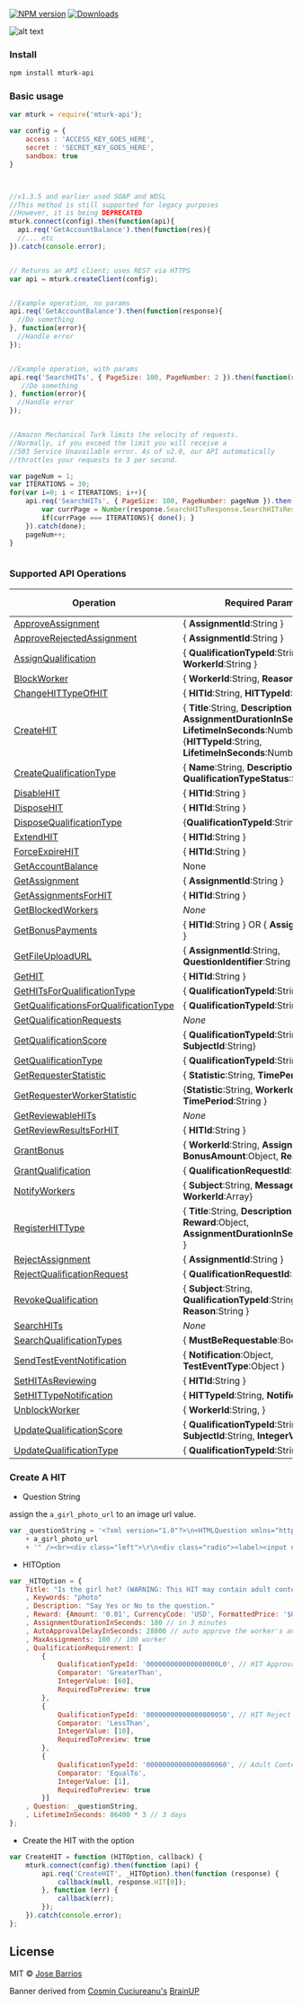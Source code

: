 [![NPM version][npm-image]][npm-url]
[![Downloads][download-badge]][npm-url]

![alt text](http://goo.gl/zbqlsS "Brainup")

### Install
```sh
npm install mturk-api
```
### Basic usage
```js
var mturk = require('mturk-api');

var config = {
    access : 'ACCESS_KEY_GOES_HERE',
    secret : 'SECRET_KEY_GOES_HERE',
    sandbox: true
}



//v1.3.5 and earlier used SOAP and WDSL
//This method is still supported for legacy purposes
//However, it is being DEPRECATED
mturk.connect(config).then(function(api){
  api.req('GetAccountBalance').then(function(res){
  //... etc
}).catch(console.error);


// Returns an API client; uses REST via HTTPS
var api = mturk.createClient(config);


//Example operation, no params
api.req('GetAccountBalance').then(function(response){
  //Do something
}, function(error){
  //Handle error
});


//Example operation, with params
api.req('SearchHITs', { PageSize: 100, PageNumber: 2 }).then(function(response){
   //Do something
}, function(error){
  //Handle error
});


//Amazon Mechanical Turk limits the velocity of requests.
//Normally, if you exceed the limit you will receive a
//503 Service Unavailable error. As of v2.0, our API automatically
//throttles your requests to 3 per second.

var pageNum = 1;
var ITERATIONS = 30;
for(var i=0; i < ITERATIONS; i++){
    api.req('SearchHITs', { PageSize: 100, PageNumber: pageNum }).then(function(response){
        var currPage = Number(response.SearchHITsResponse.SearchHITsResult[0].PageNumber);
        if(currPage === ITERATIONS){ done(); }
    }).catch(done);
    pageNum++;
}



```




### Supported API Operations
Operation  | Required Parameters | Unit test
------------- | ------------- | --------------
[ApproveAssignment](http://docs.aws.amazon.com/AWSMechTurk/latest/AWSMturkAPI/ApiReference_ApproveAssignmentOperation.html) | { **AssignmentId**:String }
[ApproveRejectedAssignment](http://docs.aws.amazon.com/AWSMechTurk/latest/AWSMturkAPI/ApiReference_ApproveRejectedAssignmentOperation.html)   | { **AssignmentId**:String }
[AssignQualification](http://docs.aws.amazon.com/AWSMechTurk/latest/AWSMturkAPI/ApiReference_AssignQualificationOperation.html) | { **QualificationTypeId**:String, **WorkerId**:String } | ✓
[BlockWorker](http://docs.aws.amazon.com/AWSMechTurk/latest/AWSMturkAPI/ApiReference_BlockWorkerOperation.html) | { **WorkerId**:String, **Reason**:String } | ✓
[ChangeHITTypeOfHIT](http://docs.aws.amazon.com/AWSMechTurk/latest/AWSMturkAPI/ApiReference_ChangeHITTypeOfHITOperation.html) | { **HITId**:String, **HITTypeId**:String}
[CreateHIT](http://docs.aws.amazon.com/AWSMechTurk/latest/AWSMturkAPI/ApiReference_CreateHITOperation.html) | { **Title**:String, **Description**:String, **AssignmentDurationInSeconds**:Number, **LifetimeInSeconds**:Number } OR {**HITTypeId**:String, **LifetimeInSeconds**:Number }
[CreateQualificationType](http://docs.aws.amazon.com/AWSMechTurk/latest/AWSMturkAPI/ApiReference_CreateQualificationTypeOperation.html) | { **Name**:String, **Description**:String, **QualificationTypeStatus**:String }
[DisableHIT](http://docs.aws.amazon.com/AWSMechTurk/latest/AWSMturkAPI/ApiReference_DisableHITOperation.html) | { **HITId**:String }
[DisposeHIT](http://docs.aws.amazon.com/AWSMechTurk/latest/AWSMturkAPI/ApiReference_DisposeHITOperation.html) | { **HITId**:String }
[DisposeQualificationType](http://docs.aws.amazon.com/AWSMechTurk/latest/AWSMturkAPI/ApiReference_DisposeQualificationTypeOperation.html) | {**QualificationTypeId**:String}
[ExtendHIT](http://docs.aws.amazon.com/AWSMechTurk/latest/AWSMturkAPI/ApiReference_ExtendHITOperation.html) | { **HITId**:String }
[ForceExpireHIT](http://docs.aws.amazon.com/AWSMechTurk/latest/AWSMturkAPI/ApiReference_ForceExpireHITOperation.html) | { **HITId**:String } | ✓
[GetAccountBalance](http://docs.aws.amazon.com/AWSMechTurk/latest/AWSMturkAPI/ApiReference_GetAccountBalanceOperation.html) | None | ✓
[GetAssignment](http://docs.aws.amazon.com/AWSMechTurk/latest/AWSMturkAPI/ApiReference_GetAssignmentOperation.html) | { **AssignmentId**:String }
[GetAssignmentsForHIT](http://docs.aws.amazon.com/AWSMechTurk/latest/AWSMturkAPI/ApiReference_GetAssignmentsForHITOperation.html) | { **HITId**:String }
[GetBlockedWorkers](http://docs.aws.amazon.com/AWSMechTurk/latest/AWSMturkAPI/ApiReference_GetBlockedWorkersOperation.html) | *None* | ✓
[GetBonusPayments](http://docs.aws.amazon.com/AWSMechTurk/latest/AWSMturkAPI/ApiReference_GetBonusPaymentsOperation.html) | { **HITId**:String } OR { **AssignmentId**:String }
[GetFileUploadURL](http://docs.aws.amazon.com/AWSMechTurk/latest/AWSMturkAPI/ApiReference_GetFileUploadURLOperation.html) | { **AssignmentId**:String, **QuestionIdentifier**:String }
[GetHIT](http://docs.aws.amazon.com/AWSMechTurk/latest/AWSMturkAPI/ApiReference_GetHITOperation.html) | { **HITId**:String } | ✓
[GetHITsForQualificationType](http://docs.aws.amazon.com/AWSMechTurk/latest/AWSMturkAPI/ApiReference_GetHITsForQualificationTypeOperation.html) | { **QualificationTypeId**:String }
[GetQualificationsForQualificationType](http://docs.aws.amazon.com/AWSMechTurk/latest/AWSMturkAPI/ApiReference_GetQualificationsForQualificationTypeOperation.html) | { **QualificationTypeId**:String }
[GetQualificationRequests](http://docs.aws.amazon.com/AWSMechTurk/latest/AWSMturkAPI/ApiReference_GetQualificationRequestsOperation.html) | *None*
[GetQualificationScore](http://docs.aws.amazon.com/AWSMechTurk/latest/AWSMturkAPI/ApiReference_GetQualificationScoreOperation.html) | {  **QualificationTypeId**:String, **SubjectId**:String}
[GetQualificationType](http://docs.aws.amazon.com/AWSMechTurk/latest/AWSMturkAPI/ApiReference_GetQualificationTypeOperation.html) | {  **QualificationTypeId**:String }
[GetRequesterStatistic](http://docs.aws.amazon.com/AWSMechTurk/latest/AWSMturkAPI/ApiReference_GetRequesterStatisticOperation.html) | { **Statistic**:String, **TimePeriod**:String }
[GetRequesterWorkerStatistic](http://docs.aws.amazon.com/AWSMechTurk/latest/AWSMturkAPI/ApiReference_GetRequesterWorkerStatisticOperation.html) | {**Statistic**:String, **WorkerId**:String, **TimePeriod**:String }
[GetReviewableHITs](http://docs.aws.amazon.com/AWSMechTurk/latest/AWSMturkAPI/ApiReference_GetReviewableHITsOperation.html) | *None*
[GetReviewResultsForHIT](http://docs.aws.amazon.com/AWSMechTurk/latest/AWSMturkAPI/ApiReference_GetReviewResultsForHitOperation.html) | { **HITId**:String }
[GrantBonus](http://docs.aws.amazon.com/AWSMechTurk/latest/AWSMturkAPI/ApiReference_GrantBonusOperation.html) | { **WorkerId**:String, **AssignmentId**:String, **BonusAmount**:Object, **Reason**:String }
[GrantQualification](http://docs.aws.amazon.com/AWSMechTurk/latest/AWSMturkAPI/ApiReference_GrantQualificationOperation.html) | { **QualificationRequestId**:String }
[NotifyWorkers](http://docs.aws.amazon.com/AWSMechTurk/latest/AWSMturkAPI/ApiReference_NotifyWorkersOperation.html) | { **Subject**:String, **MessageText**:String, **WorkerId**:Array}
[RegisterHITType](http://docs.aws.amazon.com/AWSMechTurk/latest/AWSMturkAPI/ApiReference_RegisterHITTypeOperation.html) | { **Title**:String, **Description**:String, **Reward**:Object, **AssignmentDurationInSeconds**:Number }
[RejectAssignment](http://docs.aws.amazon.com/AWSMechTurk/latest/AWSMturkAPI/ApiReference_RejectAssignmentOperation.html) | { **AssignmentId**:String }
[RejectQualificationRequest](http://docs.aws.amazon.com/AWSMechTurk/latest/AWSMturkAPI/ApiReference_RejectQualificationRequestOperation.html) | { **QualificationRequestId**:String }
[RevokeQualification](http://docs.aws.amazon.com/AWSMechTurk/latest/AWSMturkAPI/ApiReference_RevokeQualificationOperation.html) | { **Subject**:String, **QualificationTypeId**:String, **Reason**:String }
[SearchHITs](http://docs.aws.amazon.com/AWSMechTurk/latest/AWSMturkAPI/ApiReference_SearchHITsOperation.html) | *None* | ✓
[SearchQualificationTypes](http://docs.aws.amazon.com/AWSMechTurk/latest/AWSMturkAPI/ApiReference_SearchQualificationTypesOperation.html) | { **MustBeRequestable**:Boolean }
[SendTestEventNotification](http://docs.aws.amazon.com/AWSMechTurk/latest/AWSMturkAPI/ApiReference_SendTestEventNotificationOperation.html) | {  **Notification**:Object, **TestEventType**:Object } | ✓
[SetHITAsReviewing](http://docs.aws.amazon.com/AWSMechTurk/latest/AWSMturkAPI/ApiReference_SetHITAsReviewingOperation.html) | { **HITId**:String }
[SetHITTypeNotification](http://docs.aws.amazon.com/AWSMechTurk/latest/AWSMturkAPI/ApiReference_SetHITTypeNotificationOperation.html) | { **HITTypeId**:String, **Notification**:Object, }
[UnblockWorker](http://docs.aws.amazon.com/AWSMechTurk/latest/AWSMturkAPI/ApiReference_UnblockWorkerOperation.html) | { **WorkerId**:String,  } | ✓
[UpdateQualificationScore](http://docs.aws.amazon.com/AWSMechTurk/latest/AWSMturkAPI/ApiReference_UpdateQualificationScoreOperation.html) | { **QualificationTypeId**:String, **SubjectId**:String, **IntegerValue**:Number }
[UpdateQualificationType](http://docs.aws.amazon.com/AWSMechTurk/latest/AWSMturkAPI/ApiReference_UpdateQualificationTypeOperation.html) | { **QualificationTypeId**:String }

### Create A HIT
* Question String

assign the `a_girl_photo_url` to an image url value.

```js
var _questionString = '<?xml version="1.0"?>\n<HTMLQuestion xmlns="http://mechanicalturk.amazonaws.com/AWSMechanicalTurkDataSchemas/2011-11-11/HTMLQuestion.xsd">\n  <HTMLContent><![CDATA[<!DOCTYPE html><html><head><title>HIT</title><meta http-equiv="Content-Type" content="text/html; charset=UTF-8"/><script type=\'text/javascript\' src=\'https://s3.amazonaws.com/mturk-public/externalHIT_v1.js\'></script></head><body><form name="mturk_form" method="post" id="mturk_form" action="https://www.mturk.com/mturk/externalSubmit"><input type="hidden" value="" name="assignmentId" id="assignmentId" /><!-- Bootstrap v3.0.3 -->\r\n<link href="https://s3.amazonaws.com/mturk-public/bs30/css/bootstrap.min.css" rel="stylesheet" />\r\n<section class="container" id="Other" style="margin-bottom:15px; padding: 10px 10px; font-family: Verdana, Geneva, sans-serif; color:#333333; font-size:0.9em;">\r\n<div class="row col-xs-12 col-md-12"><!-- Instructions -->\r\n<div class="panel panel-primary">\r\n<div class="panel-heading"><strong> IS the gril in the photo hot? + '</strong></div>\r\n</div>\r\n<!-- Content Body -->\r\n\r\n<section>\r\n<fieldset>\r\n<img alt="" class="image-fixed" src="'
    + a_girl_photo_url
    + '" /><br><div class="left">\r\n<div class="radio"><label><input name="answer" type="radio" value="Yes" />YES</label></div>\r\n</div>\r\n\r\n<div class="right">\r\n<div class="radio"><input name="answer" type="radio" value="NO" /> NO </div>\r\n</div>\r\n</fieldset>\r\n</section>\r\n<!-- End Content Body --></div>\r\n</section>\r\n<!-- close container -->\r\n<style type="text/css">fieldset {\r\n    padding: 10px;\r\n    background: #fbfbfb;\r\n    border-radius: 5px;\r\n    margin-bottom: 5px;\r\n}\r\n\r\n.left {\r\n  float: left;\r\n  display: block;\r\n  padding: 20px;\r\n  width: 49%;\r\n}\r\n\r\n.right {\r\n  float: right;\r\n  display: block;\r\n  padding: 20px;\r\n  width: 49%\r\n}\r\n\r\n.image-fixed {\r\n  max-width: 512px;\r\n  max-height: 200px;\r\n}\r\n</style>\r\n<p class="text-center"><input type="submit" id="submitButton" class="btn btn-primary" value="Submit" /></p></form><script language="Javascript">turkSetAssignmentID();</script></body></html>]]></HTMLContent>\n  <FrameHeight>600</FrameHeight>\n</HTMLQuestion>';';
```

* HITOption

```js
var _HITOption = {
    Title: "Is the girl hot? (WARNING: This HIT may contain adult content. Worker discretion is advised.)"
    , Keywords: "photo"
    , Description: "Say Yes or No to the question."
    , Reward: {Amount: '0.01', CurrencyCode: 'USD', FormattedPrice: '$0.01'}
    , AssignmentDurationInSeconds: 180 // in 3 minutes
    , AutoApprovalDelayInSeconds: 28800 // auto approve the worker's anwser and pay to him/her
    , MaxAssignments: 100 // 100 worker
    , QualificationRequirement: [
        {
            QualificationTypeId: '000000000000000000L0', // HIT Approval Rate %
            Comparator: 'GreaterThan',
            IntegerValue: [60],
            RequiredToPreview: true
        },
        {
            QualificationTypeId: '000000000000000000S0', // HIT Reject Rate %
            Comparator: 'LessThan',
            IntegerValue: [10],
            RequiredToPreview: true
        },
        {
            QualificationTypeId: '00000000000000000060', // Adult Content Qualification
            Comparator: 'EqualTo',
            IntegerValue: [1],
            RequiredToPreview: true
        }]
    , Question: _questionString,
    , LifetimeInSeconds: 86400 * 3 // 3 days
};
```

* Create the HIT with the option

```js
var CreateHIT = function (HITOption, callback) {
    mturk.connect(config).then(function (api) {
        api.req('CreateHIT', _HITOption).then(function (response) {
            callback(null, response.HIT[0]);
        }, function (err) {
            callback(err);
        });
    }).catch(console.error);
};
```


## License

MIT © [Jose Barrios](http://github.com/JoseBarrios)

Banner derived from [Cosmin Cuciureanu's](https://www.behance.net/cosminkoz) [BrainUP](https://dribbble.com/shots/1108424-Brainup-Logo-Concept)

[npm-url]: https://npmjs.org/package/mturk-api
[npm-image]: https://img.shields.io/npm/v/mturk-api.svg?style=flat-square
[download-badge]: http://img.shields.io/npm/dm/mturk-api.svg?style=flat-square
